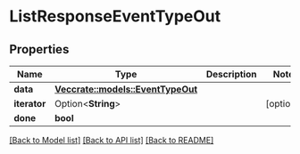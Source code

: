 # ListResponseEventTypeOut

## Properties

Name | Type | Description | Notes
------------ | ------------- | ------------- | -------------
**data** | [**Vec<crate::models::EventTypeOut>**](EventTypeOut.md) |  | 
**iterator** | Option<**String**> |  | [optional]
**done** | **bool** |  | 

[[Back to Model list]](../README.md#documentation-for-models) [[Back to API list]](../README.md#documentation-for-api-endpoints) [[Back to README]](../README.md)


